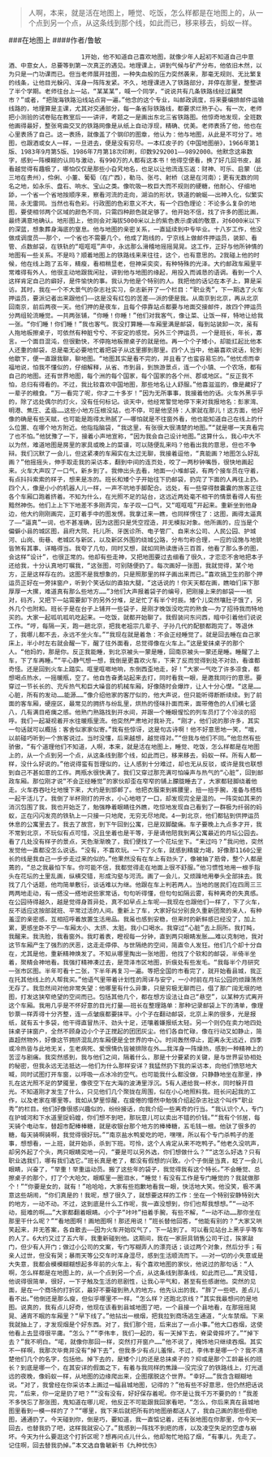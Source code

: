 > 人啊，本来，就是活在地图上，睡觉、吃饭，怎么样都是在地图上的，从一个点到另一个点，从这条线到那个线，如此而已，移来移去，蚂蚁一样。

###在地图上
####作者/鲁敏

						1开始，他不知道自己喜欢地图，就像少年人起初不知道自己中意酒、中意女人，总要等到第一次真正的遇见。地理课上，讲到气候与矿产分布，他依旧木然，以为只是一门功课而已。但当老师展开挂图，一种失血般的压力突然袭来，那毫无规则、无比繁复的线条，让他目光躲闪、浑身一阵阵发紧。不久，地理课进入了铁路部分，并停在那里，整整讲了半个学期。老师往台上一站，“某某某”，喊一个同学，“说说共有几条铁路线经过襄樊市？”或者，“把陇海铁路沿线站点背一遍。”他念的这个专业，叫邮政调度，将来要编排邮件运输线路的，地理算是主课，尤其对交通部分，每一条省际铁路线，都要求烂熟于心。有一次，老师把小测验的试卷贴在教室后一一讲评，考题之一是画出东北三省铁路图。他惊奇地发现，全班数他画得最好，整张弯曲交叉的铁路网像是从纸上自动浮现，精确、优美。老师表扬了他，他也在心里表扬了自己。这一表扬，就像盖了个钢印的图章，他认为：他与地图，从此是不可分了。地图，也跟酒或女人一样，一旦进去，便是没有穷尽。一本红皮子的《中国地图册》，1966年第1版、1983年9月第5版、1986年7月第18次印刷，印数9292001——9892000。他默念这串数字，感到一阵模糊的认同与激动，有990万的人都有这本书！他得空便看，换了好几回书皮，越看越觉得有趣极了，哪怕仅仅是那些小旮旯地名，也足以让他流连忘返：财神、可乐、启蒙（此三地在贵州），伶俐、小董、葡萄（在广西），勒马、张弓、射桥（这是在河南）；更有无数的同名之地，如永乐、盘石、响水、宝山之类。像吮吸一枚巨大而不规则的硬糖，他耐心、仔细地舔，一个省一个省地按顺序来，察看河流的走向，湖泊的形状，铁道的蜿蜒——出神入化，似繁实简，永无雷同。当然也有色彩。行政图的色彩意义不大，有一个四色理论：不论多么复杂的地图，要使相邻两个区域的颜色不同，只需四种颜色就足够了。他开始不信，找了许多的图比画，最终满意地确认。地形图上，他则会对海拔5000米以上的紫色表示虔诚的敬意，对6000米以下的深蓝，想象葬身海底的窒息。他与地图的亲密关系，一直延续到中专毕业。十八岁工作，他没做成调度员——那个，一个省也不需要几个。他成了跑线的，宁京线上做邮件押运员，装卸、看管、点数邮袋，在铁轨的“哐哐哐”声中，永远那么滑稽地摇摇晃晃。这工作，正好与他所钟情的地图有一些关系。不是吗？顺着地图上的铁路线来来往往，这个，也有意思的。2我碰上他的时候，他在线上跑了五年，精瘦，看相稍显老，但神采奕奕，有种特殊的光泽。大约邮政车厢里平常难得有外人，他很主动地跟我闲扯，讲到他与地图的缘起，用投入而诚恳的语调。看到一个人这样肯定自己的癖好，是件愉快的事。我认为他是个特别的人。我把他的话记在本子上，算是采访。其时，我在一个不大景气的杂志社实习，杂志新开了一个栏目：“职业秀”，下一期选了火车押运员，要派记者出来跟他们——这是没有红包的苦差——派的便是我。从南京到北京，再从北京回南京，前后两夜一天。他们押的是夜车，且每个停靠站点都要与地面交接邮件，故四个押运员分两组轮流睡觉。一共两张铺，“你睡！你睡！”他们对我客气，像让菜、让饭一样，特地让给我一张。“你们睡！你们睡！”我也客气。我没打算睡——车厢里满是邮袋，每到站装卸一次，虽有人拖地板擦桌子，可依然有种脏兮兮、不安定的感觉。另外三个押运员，一个是班长，年长，寡言。一个面目混沌，但很勤快，不停拖地板擦桌子的就是他。再一个个子矮小，却能扛起比他本人还重的邮袋，总是毫无必要地忙着把袋子从这里挪到那里。四个人当中，他最喜欢说话，轮到他歇下，便一直跟我聊，聊地图。“地图其实是看不完的，并且看了也蛮容易忘的。”他忧虑而幸福地说，怕我不懂似的，仔细解释，从省、市到县，到旅游景点，连一个小镇、一个农场，都有自己的地图。还有世界地图，每个洲的每个国家，每个国家的各个州、郡或地区。“反正我不怕，总归有得看的。不过，我比较喜欢中国地图，那些地名让人舒服。”他喜滋滋的，像是藏好了一辈子的粮食。“万一看完了呢，你才二十多岁！”因为无所事事，我接着他的话。火车外黑乎乎的，除了远处偶尔的灯火，没有任何标记。谈天中，他经常警觉地停下来对我报地名：彭家湾、明港、焦庄、孟庙……这些小地方压根没站，也不停，可是他坚持：人家就在那儿！这方面，他好像的确是有些天赋，也可能是跑得太熟腻了——哪怕就是不往窗外看，他也能知道自己在线上的什么位置、在哪个地方附近。他指指脑袋，“我这里，有张很大很清楚的地图。”“就是哪一天真看完了也不怕。”他犹豫了一下，接着小声地宣称，“因为我会自己设计地图。”这算什么，我心中大不以为然，难道地图是房里的家具或晚上的菜谱，可以随便乱来吗？他看出我的意思，但也不争辩。我们沉默了一会儿，但这紧凑的车厢实在太过无聊，我接着逗他，“真能画？地图怎么好乱画？”他摇摇头，伸手取走我的采访本，翻到中间的连页处，咬了一两秒钟嘴唇，很快地画起来。火车大声叹了一口气，新乡到了。我伸出头去看，地面一小堆邮袋，有两个接车员在守着，有点抖抖索索的样子，想来是冻的。班长和矮个子开始往下扔邮袋，扔完了下面的人再往上扔。四个人，像是小小的机器人儿一样，一声不吭地手脚配合。远处，有一些穿得鼓囊囊的旅客正往各个车厢口跑着挤着。不知为什么，在光照不足的站台，这远近两处毫不相干的情景看得人有些黯然神伤。他们上上下下地差不多刚弄完，车子叹一口气，又“哐哐哐”开起来。重新坐到他身边，他大约刚刚画完，正盯着手中的图发愣。我拿过来一瞧，也同样愣住了：这图，画得太逼真了——“逼真”一词，也不甚准确，因为这图只是凭空捏造，并无模拟对象。他所画的，应当是个偏僻小县的城区图，县府大院、托儿所、牙医诊所、电子管厂、自来水公司、人民公园、护城河、山岗、街巷、老城区与新区，以及新区外围的绕城公路，分布匀称合理，一应的设施与地貌皆煞有其事、详略得当。我夸了几句，同时又想，就如同熟读唐诗三百首，他看了那么多的图，会这样“设计”，也很正常的。他却有些走神，又把地图要过去细看了很久，才恋恋不舍地把本子还给我，十分认真地叮嘱我，“这张图，可别随便扔了。每次画好一张图，我就觉得，某个地方，正是这样存在的。这图不是我想象的，只是照那里的样子画出来而已。”喜欢搞卫生的那个押运员正好在一旁抹窗户，听到个笑话似的直拍大腿，“这话说的！你天天都在画，瞧咱们床下那厚厚一大摞，难道真有那么些地方……”3他们大声报着袋子的编号，把刚接上来的邮袋一一核对，码齐，又把下一站需要卸下的另外分堆，足足忙了有半个时辰。矮个儿突然嚷肚子饿了，另外几个也附和。班长于是在台子上铺开一些袋子，是刚才晚饭没吃完的熟食——为了招待我而特地买的。大家一起呱叽呱叽吃起来。一吃饭，就都开始聊了。我假装问东问西，暗中引着他们说说工作。“哼，每隔一天，跑一趟北京，把我老祖宗几辈子、子孙几代的配额都跑完了。等退休了，我哪儿都不去，永远不坐火车。”“我现在就是着急：不会正经睡觉了。就是回去睡在自己家床上，半小时左右就会醒一下，醒了往外面看，总觉得像在火车上。”这是爱抹桌子的那个人。“他妈的，那是你。反正我能睡，到北京被头一蒙是睡，回南京被头一蒙还是睡。睡醒了上车，下了车再睡。”“平心静气想一想，我倒是更喜欢火车，下来了反而觉得到处不对劲，看谁都奇怪。还是回到火车上踏实。哐里哐啷地响，东倒西歪地走，好！”大家一气吃了许多凉食，都想喝点热水，一摇暖瓶，空了。他自告奋勇站起来去打，同时看我一眼，是邀我同行的意思。要穿过一节长长的、充斥热气和巨大噪音的机械车厢，好像随时会爆炸，让人十分心憷。“这是……心脏，所有的发动……能源……”像介绍他家的客厅似的，他大声说，但只能听得断断续续。到了前面的客车厢，硬座区，最常见的拥挤与纷乱里，烘热的怪味扑面而来，面带倦色的人们横七竖八，几有满目疮痍之感。他熟门熟路找到开水间，并跟一个睡眼惺忪的列车员打了个冷淡的招呼。我们一起凝视着开水往暖瓶里流。他突然严肃地对我补充，“刚才，他们说的那许多，其实一句话就可以概括：客舍似家家似寄。”我有些惊讶，这是句古诗啊！他不好意思地一笑，“哦，以前碰巧听到一个旅客说过。当时没懂，后来越想，越觉得对。”“但我与他们不同。”他忽然有些骄傲，“有个道理他们不知道，人啊，本来，就是活在地图上，睡觉、吃饭，怎么样都是在地图上的，从一个点到另一个点，从这条线到那个线，如此而已，移来移去，蚂蚁一样。所有人都一样，没什么好说的。”他说得蛮有哲理似的，让人感到十分难过，却也无从反驳，或许是我也联想到自己不甚如意的工作。两瓶水很快满了。我们又穿过那充满可怕噪声与热气的“心脏”，回到邮政车厢。那位刚才说“不会正经睡觉”的家伙却歪在窄窄的铺上朦胧睡去了，大家都轻脚绕着他走。火车吞吞吐吐地慢下来，大约是到邯郸了。他把衣服束到裤腰里，扭一扭手腕，准备与搭档一起干活儿了。我倒了半杯刚打的开水，小心地咂了一口，却发现完全是温的。一阵突如其来的消沉包围了我，我也开始乏了，勉强睁着眼睛往外瞧，吃惊地发现自己看到了一群极为纤弱的蚂蚁，正在闪闪发亮的铁轨上一只接一只地爬，无穷无尽地爬。4一到北京，他们都钻到供押运员休息的公寓里去了。我去了故宫，到下午回到公寓，已是双脚酸痛。车子要晚上九点多才开，我不常到北京，不玩似有点可惜，况且坐着也是干等，于是请他陪我到离公寓最近的月坛公园去。看了几处没有样子的景点，天色渐渐晚了，我们便找了一个花坛坐下。“来过吗？”我问他，突然发觉他一直都没怎么说话。“没有，不喜欢玩。一下了火车，就感到精疲力竭，好像那1160公里长的线是我自己一步步走过来的似的。”他果然没有在车上有劲头了，像被抽了筋骨，整个人都是蔫的，“总之我最怕下车。你可能不信，我都觉得走在地面上很不舒服。”他习惯性地用一根手指头在花坛的土里乱画，纵横交错，形成沟壑与河流。画了一会儿，又烦躁地用拳头全部抹去。我找了几个话题，他均简单敷衍，谈话难以为继。他跟在车上判若两人。当地的居民们在四周三三两两地走动，有一搭没一搭地说些家常话，句句听得懂，但句句如隔云雾，有种离奇的失真感。在公园待得越久，越是觉得身首异处，真不如早点上车呢——我现在也跟他们一样了，下了火车，反不适应这按部就班、平常过活的人间。重新上了车，大家好似分别良久重新团聚的亲人，有种羞涩的亲密感，互相招呼着放置生活用品。我虽也感到安稳，但来时的新鲜感已经没了，加上累，更感坐卧不宁——车厢太小、太挤、太脏。我小口喝水。我穿过“心脏”去上厕所。我打盹，我醒来。我洗脸，我看窗外。我盯着表，瞪视每一分钟，直到两只眼睛发胀……难以克制地，我对这节车厢产生了强烈的厌恶，这走走停停、与世隔绝的空间，简直令人发狂。他们几个却十分自在，尤其是他，重新精神焕发了。不知从哪里掏出一张地图，他找了个软和的邮袋，半倚半坐着，聚精会神地看。我强打精神凑过去，是菏泽市区地图，折痕处有些发毛。“我每半个月研究一张市区图。半年可看十二张，下半年再复习一遍。等把全国的市看完了，就开始看县城，我正在托其他线上的人帮我买。”他语气里带着计划性的周详与安宁，一小时前在月坛公园的烦躁荡然无存了。我忽然间对他非常失望：他哪里有什么异秉，只是穷极无聊而已，借了那广阔无垠的地图，打发这狭窄绝望的空间而已。包括其他几个，都在想方设法让自己“悬空”，以某种方式离开这个车厢。我用几乎是不怀好意的目光打量——班长在整理路单：那种记录邮袋上下的清单，像理钞票一样弄得十分齐整，连一点皱痕都要抹平。小个子在翻动邮袋，北京上来的很多，光是报纸，就有五十多袋，他干得直冒热汗、劲头十足，还嚷着嫌报纸太轻。另一个则仍在卖力地四处抹桌子抹窗户，全然不顾身边小个子正搅起的团团灰尘。他们各自忙碌，像在行动又如静止，简直超然物外，好像这节拥挤混乱的车厢便是全世界的中心。时间轰然停止，距离永无远近，四季或冷热皆与此地无关，生老病死、爱恨情仇皆被排除在外……我浑身一阵燥热，感到一种精神上的苦涩与剧痛。我突然感到，我与他们之间，隔着什么，那是十分要紧的关键，是与世界妥协相处的秘密，但我永远无法抵达——他们为什么那样安详？我猛然扔下我的采访本，向他们愤怒地大喊，同时试图打开车窗，以呼吸一点冰冷的空气。也可能我什么都没做，只静静地坐在那里，挣扎在这光照不足的梦魇里，像夜空下在大海的波涛里浮沉。5有人递给我一杯水，同时躲开目光。不知道刚才发生了什么，只见他们几个聚拢在周围，似在小心地照料我。班长问起我的工作，以及老家在哪里等。我如从梦里惊醒，在疲倦的懵然中勉强介绍起杂志社这个叫作“职业秀”的栏目。他们好像很感兴趣似的，纷纷接话，向我介绍一些离奇的行当。“我认识个人，专门在护城河和下水道里捉蚂蝗，你们想不到吧，那玩意儿可以卖出不错的价钱。”“我有个邻居，每天骑个电动车，替超市配棒棒糖，就是收银台那个地方的棒棒糖，五毛钱一根。他驮了很多的糖，每天骑啊骑啊，我觉得很好玩。”“南京盐水鸭爱吃的吧，嘿嘿，所以有个专门杀鸭子的差事，想想看，一上班，就开始杀，杀到下班。可怜，这个人肯定从来不吃鸭子。”他老久没吭声，却另外起了个头，两只眼睛突地一闪，“要是可以另外选，你们想做什么？”“这怎么好选？只有职业选我们，哪有我们选它。”班长真是老了，都没有假想的兴致。小个子倒是当真，眨了一会儿眼睛，兴奋了，“举重！举重运动员。搬了这些年的袋子，我觉得我有这个特长。”不会睡觉、总擦桌子的那个，打了个大哈欠，眼眶里一圈泪水，“睡觉！有没有工作是专门睡觉的？我就做那个！”“你要是女的，就有！”哈哈哈，大家有些抱歉地看我一眼，快活地大笑。他没笑，极不满意这些胡闹，“你们真是的！我呢，想了很久了，就想要这样的工作：坐在一个特别安静特别大的地方，一动不动。不过，这到底是什么工作呢，我一直没想到，你们也帮我想想。”“一动不动，挺难的啊……”大家都翻着眼睛。小个子“咔咔”扭着手腕，有些不解，“一动不动……那你坐在那里干什么呢？”“看地图啊！画地图啊！那还用说！”班长替他回答，“他能有别的？”大家又哄笑起来，并无答案，各自散去——因为火车开始叹气了，下一站到了。可以看见站台上黑乎乎等车的人了。6大约又过了五六年，我重新碰到他。这期间，我在一家厨具销售公司干过，挨家敲门，但少有人开门；做过小公司的文案，专门写糊弄人的漂亮话；谈过两个对象，然后分手；有亲人过世，但没有哭；暴雨天等公交车时浑身湿尽，感到生活顺流而下。——对一切的小失意或是大失意，我都会模模糊糊想起多年前的火车上，有个喜欢地图的家伙，他说过的那句话：“人啊，怎么样都是在地图上的，从一个点到另一个点，从这条线到那条线，如此而已……”真没错，他说得很简单，很好，一下子触及生活的悲剧性，让我心平气和，甚至有些感谢他。突然的见面，是在一个商场的打折区，最好不要碰到熟人的地方。他先认出的我，“胖了一些吧，差点儿看不出。”他倒还是那么瘦，但似乎哪里不一样。“怎么样？还跑北京线？”其实我最想问的是地图。说真的，我有点儿好奇，他现在该看到县城地图了吧，一个县接一个县地看，在那摇摇晃晃、通宵不眠的车厢里？“早下线了。”他拈出一根烟，把我拉到商场逃生通道，“火车禁烟。下来我就抽上了，才发现烟是个好东西。对了，我们那个班，后来出了一点小事。”他大口吞烟，这使他看上去显得很平庸。“怎么？”“李伟丰，我们一起的，有一天掉下去，脊梁骨摔坏了。”“掉下去？”我不明白。“喏，就像你那回一样，突然打开窗户……”他不说了，掩饰地只继续吞烟。其实不一样啊，我那次毕竟并没有“掉下去”，但我多少有点儿羞惭。不过，李伟丰是哪一个？我不清楚他们几个的名字，包括他。掉下去的，是矮个儿的还是总抹桌子的？抑或是那个工龄最长的班长？到底是哪一个，在其安详的假面之下，有着与我同样的焦躁——没完没了的铁路线上，灯光遥远的夜晚，像蚂蚁一样，从地图的边缘爬出来，企图摆脱这个世界。“幸好……”我含含糊糊地说。“对了，我曾经在你采访本上画过一幅县城地图，记得的？”他有些不好意思，但仍然把话说完，“后来，你一定是扔了吧？”“没有没有，好好保存着呢。你不是让我千万不要扔的！”我差不多快忘了那张图，鬼知道在哪儿呢，他反正不可能跟我回家看吧，“怎么，你后来真在县城地图里看到一模一样的了？”“哪里，我下来后就把所有的地图册都送人了，我自己画的那些假地图，通通扔了。今天碰到你，倒是巧，要知道，我一直惦记着，还有张地图在你那里，你今天一回去，也替我扔了吧，这样我就安心了。”我感到一阵找不到疤的疼，以及凌空失足的空虚与崩坏。今天为什么要逛这个打折区呢？想再问点儿什么，他却匆忙地掐了烟，“有事儿，先走了。记住啊，回去替我扔掉。”本文选自鲁敏新书《九种忧伤》 